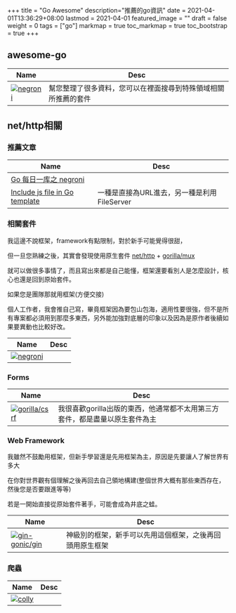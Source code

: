 +++
title = "Go Awesome"
description="推薦的go資訊"
date = 2021-04-01T13:36:29+08:00
lastmod = 2021-04-01
featured_image = ""
draft = false
weight = 0
tags = ["go"]
markmap = true
toc_markmap = true
toc_bootstrap = true
+++


## awesome-go

| Name | Desc |
| ---- | ---- |
[![negroni](https://github-readme-stats.vercel.app/api/pin?username=avelino&repo=awesome-go)](https://github.com/avelino/awesome-go) | 幫您整理了很多資料，您可以在裡面搜尋到特殊領域相關所推薦的套件


## net/http相關

### 推薦文章

| Name | Desc |
| ---- | ---- |
[Go 每日一库之 negroni](https://zhuanlan.zhihu.com/p/149908671) |
[Include js file in Go template](https://stackoverflow.com/a/28899786) | 一種是直接為URL進去，另一種是利用FileServer

### 相關套件

我這邊不說框架，framework有點限制，對於新手可能覺得很甜，

但一旦您熟練之後，其實會發現使用原生套件 [net/http](https://golang.org/pkg/net/http/) + [gorilla/mux](https://github.com/gorilla/mux)

就可以做很多事情了，而且寫出來都是自己能懂，框架還要看別人是怎麼設計，核心也還是回到原始套件。

如果您是團隊那就用框架(方便交接)

個人工作者，我會推自己寫，畢竟框架因為要包山包海，適用性要很強，但不是所有專案都必須用到那麼多東西，另外能加強對底層的印象以及因為是原作者後續如果要異動也比較好改。

| Name | Desc |
| ---- | ---- |
[![negroni](https://github-readme-stats.vercel.app/api/pin?username=urfave&repo=negroni)](https://github.com/urfave/negroni) |

### Forms

| Name | Desc |
| ---- | ---- |
[![gorilla/csrf](https://github-readme-stats.vercel.app/api/pin?username=gorilla&repo=csrf)](https://github.com/gorilla/csrf) | 我很喜歡gorilla出版的東西，他通常都不太用第三方套件，都是盡量以原生套件為主


### Web Framework

我雖然不鼓勵用框架，但新手學習還是先用框架為主，原因是先要讓人了解世界有多大

在你對世界觀有個理解之後再回去自己領地構建(整個世界大概有那些東西存在，然後您是否要跟進等等)

若是一開始直接從原始套件著手，可能會成為井底之蛙。

| Name | Desc |
| ---- | ---- |
[![gin-gonic/gin](https://github-readme-stats.vercel.app/api/pin?username=gin-gonic&repo=gin)](https://github.com/gin-gonic/gin) | 神級別的框架，新手可以先用這個框架，之後再回頭用原生框架


### 爬蟲

| Name | Desc |
| ---- | ---- |
[![colly](https://github-readme-stats.vercel.app/api/pin?username=gocolly&repo=colly)](https://github.com/gocolly/colly) |
